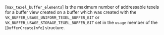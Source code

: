 [`max_texel_buffer_elements`] is the
maximum number of addressable texels for a buffer view created on a
buffer which was created with the
`VK_BUFFER_USAGE_UNIFORM_TEXEL_BUFFER_BIT` or
`VK_BUFFER_USAGE_STORAGE_TEXEL_BUFFER_BIT` set in the `usage`
member of the [`BufferCreateInfo`] structure.